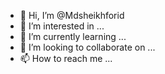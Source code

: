 - 👋 Hi, I’m @Mdsheikhforid
- 👀 I’m interested in ...
- 🌱 I’m currently learning ...
- 💞️ I’m looking to collaborate on ...
- 📫 How to reach me ...

<!---
Mdsheikhforid/Mdsheikhforid is a ✨ special ✨ repository because its `README.md` (this file) appears on your GitHub profile.
You can click the Preview link to take a look at your changes.
--->
